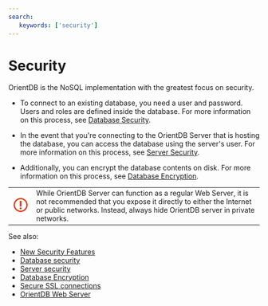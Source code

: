```yaml
---
search:
   keywords: ['security']
---
```


# Security

OrientDB is the NoSQL implementation with the greatest focus on security.

- To connect to an existing database, you need a user and password.  Users and roles are defined inside the database.  For more information on this process, see [Database Security](Database-Security.md).

- In the event that you're connecting to the OrientDB Server that is hosting the database, you can access the database using the server's user.  For more information on this process, see [Server Security](Server-Security.md).

- Additionally, you can encrypt the database contents on disk.  For more information on this process, see [Database Encryption](Database-Encryption.md).


|   |   |
|---|---|
|![](images/warning.png)| While OrientDB Server can function as a regular Web Server, it is not recommended that you expose it directly to either the Internet or public networks.  Instead, always hide OrientDB server in private networks.|

See also:
- [New Security Features](Security-OrientDB-New-Security-Features.md)
- [Database security](Database-Security.md)
- [Server security](Server-Security.md)
- [Database Encryption](Database-Encryption.md)
- [Secure SSL connections](Using-SSL-with-OrientDB.md)
- [OrientDB Web Server](Web-Server.md)
 
